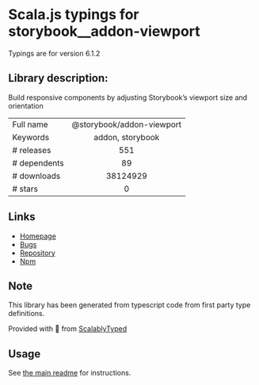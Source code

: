 
# Scala.js typings for storybook__addon-viewport

Typings are for version 6.1.2

## Library description:
Build responsive components by adjusting Storybook’s viewport size and orientation

|                    |                 |
| ------------------ | :-------------: |
| Full name          | @storybook/addon-viewport |
| Keywords           | addon, storybook |
| # releases         | 551 |
| # dependents       | 89 |
| # downloads        | 38124929 |
| # stars            | 0 |

## Links
- [Homepage](https://github.com/storybookjs/storybook/tree/master/addons/viewport)
- [Bugs](https://github.com/storybookjs/storybook/issues)
- [Repository](https://github.com/storybookjs/storybook)
- [Npm](https://www.npmjs.com/package/%40storybook%2Faddon-viewport)
    


## Note
This library has been generated from typescript code from first party type definitions.

Provided with :purple_heart: from [ScalablyTyped](https://github.com/oyvindberg/ScalablyTyped)

## Usage
See [the main readme](../../readme.md) for instructions.


